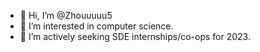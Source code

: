 - 👋 Hi, I’m @Zhouuuuu5
- 👀 I’m interested in computer science.
- 🌱 I’m actively seeking SDE internships/co-ops for 2023.
<!-- - 💞️ I’m looking to collaborate on ...
- 📫 How to reach me ... -->

<!---
Zhouuuuu5/Zhouuuuu5 is a ✨ special ✨ repository because its `README.md` (this file) appears on your GitHub profile.
You can click the Preview link to take a look at your changes.
--->
